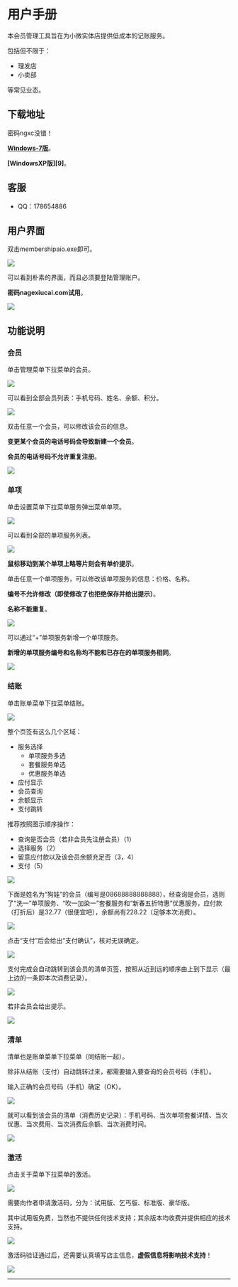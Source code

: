 # 用户手册

本会员管理工具旨在为小微实体店提供低成本的记账服务。

包括但不限于：

- 理发店
- 小卖部

等常见业态。

## 下载地址

密码ngxc没错！

**[Windows-7版][8]**。

**[WindowsXP版][9]**。

## 客服
- QQ：178654886

## 用户界面

双击membershipaio.exe即可。

![][0]

可以看到朴素的界面，而且必须要登陆管理账户。

**密码nagexiucai.com试用**。

![][1]

## 功能说明

### 会员

单击管理菜单下拉菜单的会员。

![][2]

可以看到全部会员列表：手机号码、姓名、余额、积分。

![][20]

双击任意一个会员，可以修改该会员的信息。

**变更某个会员的电话号码会导致新建一个会员**。

**会员的电话号码不允许重复注册**。

![][21]

### 单项

单击设置菜单下拉菜单服务弹出菜单单项。

![][3]

可以看到全部的单项服务列表。

![][30]

**鼠标移动到某个单项上略等片刻会有单价提示**。

单击任意一个单项服务，可以修改该单项服务的信息：价格、名称。

**编号不允许修改（即使修改了也拒绝保存并给出提示）**。

**名称不能重复**。

![][31]

可以通过“+”单项服务新增一个单项服务。

**新增的单项服务编号和名称均不能和已存在的单项服务相同**。

![][32]

### 结账

单击账单菜单下拉菜单结账。

![][4]

整个页签有这么几个区域：

- 服务选择
  - 单项服务多选
  - 套餐服务单选
  - 优惠服务单选
- 应付显示
- 会员查询
- 余额显示
- 支付跳转

推荐按照图示顺序操作：

- 查询是否会员（若非会员先注册会员）（1）
- 选择服务（2）
- 留意应付款以及该会员余额充足否（3，4）
- 支付（5）

![][40]

下面是姓名为“狗娃”的会员（编号是08688888888888），经查询是会员，选则了“洗一”单项服务、“吹一加染一”套餐服务和“新春五折特惠”优惠服务，应付款（打折后）是32.77（很便宜吧），余额尚有228.22（足够本次消费）。

![][41]

点击“支付”后会给出“支付确认”，核对无误确定。

![][42]

支付完成会自动跳转到该会员的清单页签，按照从近到远的顺序由上到下显示（最上边的一条即本次消费记录）。

![][43]

若非会员会给出提示。

![][44]

### 清单

清单也是账单菜单下拉菜单（同结账一起）。

除非从结账（支付）自动跳转过来，都需要输入要查询的会员号码（手机）。

输入正确的会员号码（手机）确定（OK）。

![][5]

就可以看到该会员的清单（消费历史记录）：手机号码、当次单项套餐详情、当次优惠、当次费用、当次消费后余额、当次消费时间。

![][50]

### 激活

点击关于菜单下拉菜单的激活。

![][6]

需要向作者申请激活码，分为：试用版、乞丐版、标准版、豪华版。

其中试用版免费，当然也不提供任何技术支持；其余版本均收费并提供相应的技术支持。

![][60]

激活码验证通过后，还需要认真填写店主信息，**虚假信息将影响技术支持**！

![][61]

---
[0]: ./picture/launcher.png
[1]: ./picture/face.png
[2]: ./picture/manage.png
[3]: ./picture/service.png
[4]: ./picture/bill.png
[5]: ./picture/bill-entry.png
[6]: ./picture/about.png
[20]: ./picture/manage-membership.png
[21]: ./picture/manage-membership-information.png
[30]: ./picture/service-dx.png
[31]: ./picture/service-dx-information.png
[32]: ./picture/service-dx-new.png
[40]: ./picture/bill-pay.png
[41]: ./picture/bill-pay-sample.png
[42]: ./picture/bill-pay-confirm-sample.png
[43]: ./picture/bill-pay-list-sample.png
[44]: ./picture/bill-pay-not-membership.png
[50]: ./picture/bill-list.png
[60]: ./picture/about-activate.png
[61]: ./picture/about-activate-information.png
[8]: https://share.weiyun.com/799a5a5304daa1306406347e60809fb9
